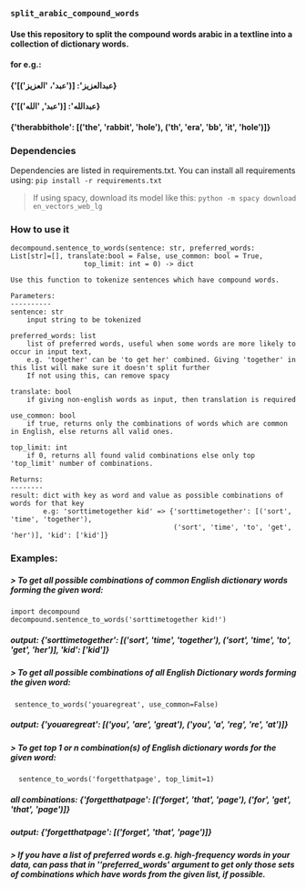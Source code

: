 ### ``split_arabic_compound_words``
#### Use this repository to split the compound words arabic in a textline into a collection of dictionary words.
#### for e.g.: 
#### {'عبدالعزيز': [('عبد'، 'العزيز')]}
#### {'عبدالله': [('عبد', 'الله')]}
#### {'therabbithole': [('the', 'rabbit', 'hole'), ('th', 'era', 'bb', 'it', 'hole')]}

### Dependencies
Dependencies are listed in requirements.txt. You can install all requirements using:
``
pip install -r requirements.txt
``
> If using spacy, download its model like this: ``python -m spacy download en_vectors_web_lg``

### How to use it

    decompound.sentence_to_words(sentence: str, preferred_words: List[str]=[], translate:bool = False, use_common: bool = True,
                      top_limit: int = 0) -> dict
  
    Use this function to tokenize sentences which have compound words.

    Parameters:
    ----------
    sentence: str
        input string to be tokenized
    
    preferred_words: list
        list of preferred words, useful when some words are more likely to occur in input text, 
        e.g. 'together' can be 'to get her' combined. Giving 'together' in this list will make sure it doesn't split further
        If not using this, can remove spacy
    
    translate: bool
        if giving non-english words as input, then translation is required
    
    use_common: bool
        if true, returns only the combinations of words which are common in English, else returns all valid ones.
    
    top_limit: int
        if 0, returns all found valid combinations else only top 'top_limit' number of combinations.

    Returns:
    --------
    result: dict with key as word and value as possible combinations of words for that key
            e.g: 'sorttimetogether kid' => {'sorttimetogether': [('sort', 'time', 'together'),
                                            ('sort', 'time', 'to', 'get', 'her')], 'kid': ['kid']}               
 
    
### Examples:
##### > To get all possible combinations of common English dictionary words forming the given word:
####
     
    import decompound
    decompound.sentence_to_words('sorttimetogether kid!')
    
##### output: {'sorttimetogether': [('sort', 'time', 'together'), ('sort', 'time', 'to', 'get', 'her')], 'kid': ['kid']}
##### > To get all possible combinations of all English Dictionary words forming the given word:
#####
     sentence_to_words('youaregreat', use_common=False)
##### output: {'youaregreat': [('you', 'are', 'great'), ('you', 'a', 'reg', 're', 'at')]}
##### > To get top 1 or n combination(s) of English dictionary words for the given word:
#####
      sentence_to_words('forgetthatpage', top_limit=1)
##### all combinations: {'forgetthatpage': [('forget', 'that', 'page'), ('for', 'get', 'that', 'page')]}
##### output: {'forgetthatpage': [('forget', 'that', 'page')]}
##### > If you have a list of preferred words e.g. high-frequency words in your data, can pass that in ''preferred_words' argument to get only those sets of combinations which have words from the given list, if  possible.
      

      
    
